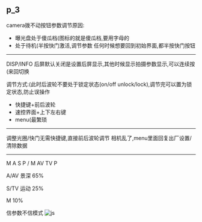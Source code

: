 p_3
-----------
camera拨不动按钮参数调节原因:
* 曝光盘处于傻瓜档(图标的就是傻瓜档,要用字母的
* 处于待机(半按快门激活,调节参数   任何时候想要回到初始界面,都半按快门按钮
---------------
DISP/INFO 后屏默认关闭是设置后屏显示,其他时候显示拍摄参数显示,可以连续按(来回切换

调节方式:(此时后波轮不要处于锁定状态(on/off unlock/lock),调节完可以置为锁定状态,防止误操作
* 快捷键+前后波轮
* 速控界面+上下左右键
* menu(最繁琐
--------------
调整光圈/快门无需快捷键,直接前后波轮调节
相机乱了,menu里面回复出厂设置/清除数据

---------------
M A S P  / M AV TV P

A/AV 景深  65%

S/TV 运动  25%

M          10%

信参数不信模式
![js](https://github.com/Albatronhenry/UploadFile/blob/master/pic/js.png)









